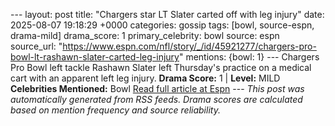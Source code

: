 --- layout: post title: "Chargers star LT Slater carted off with leg injury" date: 2025-08-07 19:18:29 +0000 categories: gossip tags: [bowl, source-espn, drama-mild] drama_score: 1 primary_celebrity: bowl source: espn source_url: "https://www.espn.com/nfl/story/_/id/45921277/chargers-pro-bowl-lt-rashawn-slater-carted-leg-injury" mentions: {bowl: 1} --- Chargers Pro Bowl left tackle Rashawn Slater left Thursday's practice on a medical cart with an apparent left leg injury. **Drama Score:** 1 | **Level:** MILD **Celebrities Mentioned:** Bowl [Read full article at Espn](https://www.espn.com/nfl/story/_/id/45921277/chargers-pro-bowl-lt-rashawn-slater-carted-leg-injury) --- *This post was automatically generated from RSS feeds. Drama scores are calculated based on mention frequency and source reliability.*